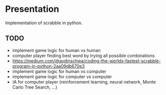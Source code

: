 # Presentation

Implementation of scrabble in python.

## TODO

- implement game logic for human vs human
- computer player finding best word by trying all possible combinations
- https://medium.com/@aydinschwa/coding-the-worlds-fastest-scrabble-program-in-python-2aa09db670e3
- implement game logic for human vs computer
- implement game logic for computer vs computer
- IA for computer player (reinforcement learning, neural network, Monte Carlo Tree Search, ...)